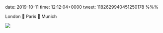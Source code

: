 date: 2019-10-11
time: 12:12:04+0000
tweet: 1182629940451250178
%%%

London 🚆 Paris 🚆 Munich

![](EGmLnwXWwAAMCdd.jpg)
